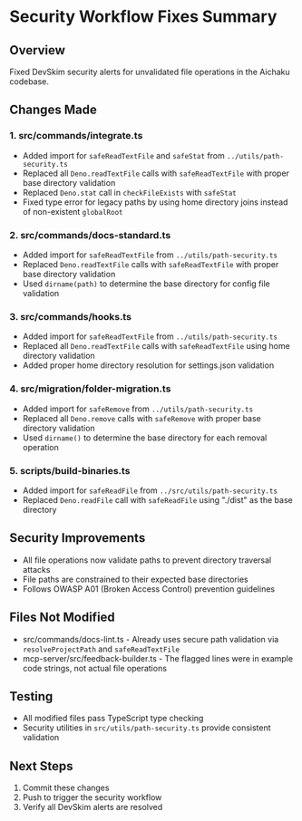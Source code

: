 # Security Workflow Fixes Summary

## Overview

Fixed DevSkim security alerts for unvalidated file operations in the Aichaku codebase.

## Changes Made

### 1. src/commands/integrate.ts

- Added import for `safeReadTextFile` and `safeStat` from `../utils/path-security.ts`
- Replaced all `Deno.readTextFile` calls with `safeReadTextFile` with proper base directory validation
- Replaced `Deno.stat` call in `checkFileExists` with `safeStat`
- Fixed type error for legacy paths by using home directory joins instead of non-existent `globalRoot`

### 2. src/commands/docs-standard.ts

- Added import for `safeReadTextFile` from `../utils/path-security.ts`
- Replaced `Deno.readTextFile` calls with `safeReadTextFile` with proper base directory validation
- Used `dirname(path)` to determine the base directory for config file validation

### 3. src/commands/hooks.ts

- Added import for `safeReadTextFile` from `../utils/path-security.ts`
- Replaced all `Deno.readTextFile` calls with `safeReadTextFile` using home directory validation
- Added proper home directory resolution for settings.json validation

### 4. src/migration/folder-migration.ts

- Added import for `safeRemove` from `../utils/path-security.ts`
- Replaced all `Deno.remove` calls with `safeRemove` with proper base directory validation
- Used `dirname()` to determine the base directory for each removal operation

### 5. scripts/build-binaries.ts

- Added import for `safeReadFile` from `../src/utils/path-security.ts`
- Replaced `Deno.readFile` call with `safeReadFile` using "./dist" as the base directory

## Security Improvements

- All file operations now validate paths to prevent directory traversal attacks
- File paths are constrained to their expected base directories
- Follows OWASP A01 (Broken Access Control) prevention guidelines

## Files Not Modified

- src/commands/docs-lint.ts - Already uses secure path validation via `resolveProjectPath` and `safeReadTextFile`
- mcp-server/src/feedback-builder.ts - The flagged lines were in example code strings, not actual file operations

## Testing

- All modified files pass TypeScript type checking
- Security utilities in `src/utils/path-security.ts` provide consistent validation

## Next Steps

1. Commit these changes
2. Push to trigger the security workflow
3. Verify all DevSkim alerts are resolved
